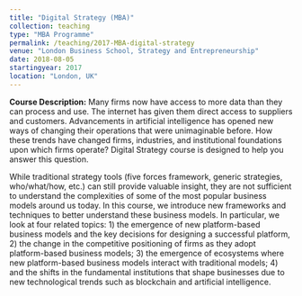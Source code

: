 ```yaml
---
title: "Digital Strategy (MBA)"
collection: teaching
type: "MBA Programme"
permalink: /teaching/2017-MBA-digital-strategy
venue: "London Business School, Strategy and Entrepreneurship"
date: 2018-08-05
startingyear: 2017
location: "London, UK"
---
```


<b>Course Description:</b> Many firms now have access to more data than they can process and use. The internet has given them direct access to suppliers and customers. Advancements in artificial intelligence has opened new ways of changing their operations that were unimaginable before. How these trends have changed firms, industries, and institutional foundations upon which firms operate? Digital Strategy course is designed to help you answer this question. 

While traditional strategy tools (five forces framework, generic strategies, who/what/how, etc.) can still provide valuable insight, they are not sufficient to understand the complexities of some of the most popular business models around us today. In this course, we introduce new frameworks and techniques to better understand these business models. In particular, we look at four related topics: 1) the emergence of new platform-based business models and the key decisions for designing a successful platform, 2) the change in the competitive positioning of firms as they adopt platform-based business models; 3) the emergence of ecosystems where new platform-based business models interact with traditional models; 4) and the shifts in the fundamental institutions that shape businesses due to new technological trends such as blockchain and artificial intelligence. 

